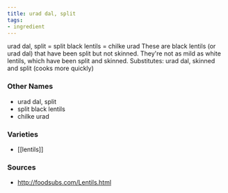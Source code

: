 ```yaml
---
title: urad dal, split
tags:
- ingredient
---
```

urad dal, split = split black lentils = chilke urad These are black lentils (or urad dal) that have been split but not skinned. They're not as mild as white lentils, which have been split and skinned. Substitutes: urad dal, skinned and split (cooks more quickly)

### Other Names

* urad dal, split
* split black lentils
* chilke urad

### Varieties

* [[lentils]]

### Sources
* http://foodsubs.com/Lentils.html
